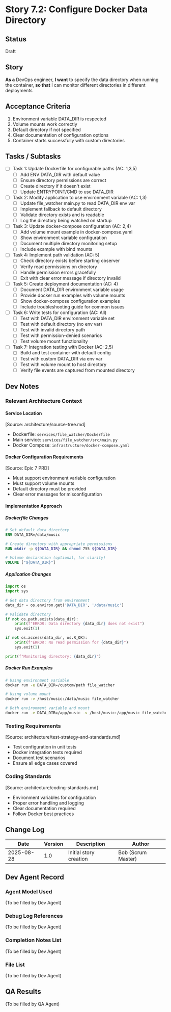 # Story 7.2: Configure Docker Data Directory

## Status
Draft

## Story
**As a** DevOps engineer,
**I want** to specify the data directory when running the container,
**so that** I can monitor different directories in different deployments

## Acceptance Criteria
1. Environment variable DATA_DIR is respected
2. Volume mounts work correctly
3. Default directory if not specified
4. Clear documentation of configuration options
5. Container starts successfully with custom directories

## Tasks / Subtasks
- [ ] Task 1: Update Dockerfile for configurable paths (AC: 1,3,5)
  - [ ] Add ENV DATA_DIR with default value
  - [ ] Ensure directory permissions are correct
  - [ ] Create directory if it doesn't exist
  - [ ] Update ENTRYPOINT/CMD to use DATA_DIR

- [ ] Task 2: Modify application to use environment variable (AC: 1,3)
  - [ ] Update file_watcher main.py to read DATA_DIR env var
  - [ ] Implement fallback to default directory
  - [ ] Validate directory exists and is readable
  - [ ] Log the directory being watched on startup

- [ ] Task 3: Update docker-compose configuration (AC: 2,4)
  - [ ] Add volume mount example in docker-compose.yaml
  - [ ] Show environment variable configuration
  - [ ] Document multiple directory monitoring setup
  - [ ] Include example with bind mounts

- [ ] Task 4: Implement path validation (AC: 5)
  - [ ] Check directory exists before starting observer
  - [ ] Verify read permissions on directory
  - [ ] Handle permission errors gracefully
  - [ ] Exit with clear error message if directory invalid

- [ ] Task 5: Create deployment documentation (AC: 4)
  - [ ] Document DATA_DIR environment variable usage
  - [ ] Provide docker run examples with volume mounts
  - [ ] Show docker-compose configuration examples
  - [ ] Include troubleshooting guide for common issues

- [ ] Task 6: Write tests for configuration (AC: All)
  - [ ] Test with DATA_DIR environment variable set
  - [ ] Test with default directory (no env var)
  - [ ] Test with invalid directory path
  - [ ] Test with permission-denied scenarios
  - [ ] Test volume mount functionality

- [ ] Task 7: Integration testing with Docker (AC: 2,5)
  - [ ] Build and test container with default config
  - [ ] Test with custom DATA_DIR via env var
  - [ ] Test with volume mount to host directory
  - [ ] Verify file events are captured from mounted directory

## Dev Notes

### Relevant Architecture Context

#### Service Location
[Source: architecture/source-tree.md]
- Dockerfile: `services/file_watcher/Dockerfile`
- Main service: `services/file_watcher/src/main.py`
- Docker Compose: `infrastructure/docker-compose.yaml`

#### Docker Configuration Requirements
[Source: Epic 7 PRD]
- Must support environment variable configuration
- Must support volume mounts
- Default directory must be provided
- Clear error messages for misconfiguration

#### Implementation Approach

##### Dockerfile Changes
```dockerfile
# Set default data directory
ENV DATA_DIR=/data/music

# Create directory with appropriate permissions
RUN mkdir -p ${DATA_DIR} && chmod 755 ${DATA_DIR}

# Volume declaration (optional, for clarity)
VOLUME ["${DATA_DIR}"]
```

##### Application Changes
```python
import os
import sys

# Get data directory from environment
data_dir = os.environ.get('DATA_DIR', '/data/music')

# Validate directory
if not os.path.exists(data_dir):
    print(f"ERROR: Data directory {data_dir} does not exist")
    sys.exit(1)

if not os.access(data_dir, os.R_OK):
    print(f"ERROR: No read permission for {data_dir}")
    sys.exit(1)

print(f"Monitoring directory: {data_dir}")
```

##### Docker Run Examples
```bash
# Using environment variable
docker run -e DATA_DIR=/custom/path file_watcher

# Using volume mount
docker run -v /host/music:/data/music file_watcher

# Both environment variable and mount
docker run -e DATA_DIR=/app/music -v /host/music:/app/music file_watcher
```

### Testing Requirements
[Source: architecture/test-strategy-and-standards.md]
- Test configuration in unit tests
- Docker integration tests required
- Document test scenarios
- Ensure all edge cases covered

### Coding Standards
[Source: architecture/coding-standards.md]
- Environment variables for configuration
- Proper error handling and logging
- Clear documentation required
- Follow Docker best practices

## Change Log
| Date | Version | Description | Author |
|------|---------|-------------|--------|
| 2025-08-28 | 1.0 | Initial story creation | Bob (Scrum Master) |

## Dev Agent Record

### Agent Model Used
(To be filled by Dev Agent)

### Debug Log References
(To be filled by Dev Agent)

### Completion Notes List
(To be filled by Dev Agent)

### File List
(To be filled by Dev Agent)

## QA Results
(To be filled by QA Agent)
